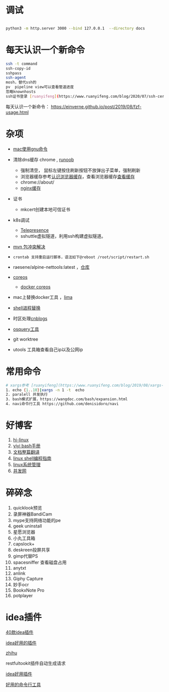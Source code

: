 # 调试

```bash

python3 -m http.server 3000 --bind 127.0.0.1  --directory docs
```

# 每天认识一个新命令

```bash
ssh -t command
ssh-copy-id
sshpass
ssh-agent
mosh，替代ssh的
pv  pipeline view可以查看管道进度
忽略knownhosts
ssh证书登录 [ruanyifeng](https://www.ruanyifeng.com/blog/2020/07/ssh-certificate.html)
```



每天认识一个新命令： https://einverne.github.io/post/2019/08/fzf-usage.html

# 杂项

* [mac使用gnu命令](https://blog.cotes.info/posts/use-gnu-utilities-in-mac/)
* 清除dns缓存 chrome , [runoob](https://www.runoob.com/w3cnote/chrome-clear-dns-cache.html)

  * 强制清空， 鼠标左键按住刷新按钮不放弹出子菜单，强制刷新
  * 浏览器缓存参考[认识浏览器缓存](https://segmentfault.com/a/1190000009970329)，查看浏览器缓存[查看缓存](https://blog.csdn.net/yerenyuan_pku/article/details/88881967)
  * chrome://about/
  * [nginx缓存](https://www.hi-linux.com/posts/64107.html)
* 证书

  * mkcert创建本地可信证书
* k8s调试

  * [Telepresence](https://www.hi-linux.com/posts/21833.html)
  * sshuttle虚拟隧道，利用ssh构建虚拟隧道。
* [mvn 包冲突解决](https://segmentfault.com/a/1190000023446358)
* `crontab 支持重启运行脚本，语法如下@reboot /root/script/restart.sh `
* raesene/alpine-nettools:latest ，[仓库](https://github.com/fedora-cloud/Fedora-Dockerfiles/tree/master/ssh)
* [coreos](https://book.douban.com/subject/26670565/)

  * [docker coreos](https://github.com/wenshunbiao/docker)
* mac上替换docker工具 ，[lima](https://segmentfault.com/a/1190000040633750)
* [shell进程替换](http://c.biancheng.net/view/3025.html)
* 时区处理[cnblogs](https://www.cnblogs.com/yourbatman/p/14307194.html)
* [osquery工具](https://os.51cto.com/art/202001/609160.htm)
* git worktree
* utools 工具箱查看自己ip以及公网ip

# 常用命令

```bash
# xargs参考 [ruanyifeng](https://www.ruanyifeng.com/blog/2019/08/xargs-tutorial.html)
1. echo {1..10}|xargs -n 1 -t  echo 
2. paralell 并发执行
3. bash模式扩展，https://wangdoc.com/bash/expansion.html
4. navi命令行工具 https://github.com/denisidoro/navi
```

# 好博客

1. [hi-linux](https://www.hi-linux.com/categories/Linux/)
2. [yiyi bash手册](https://yiyibooks.cn/Phiix/bash_reference_manual/bash%E5%8F%82%E8%80%83%E6%96%87%E6%A1%A3.html)
3. [文档整篇翻译](https://zhuanlan.zhihu.com/p/37359779)
4. [linux shell编程指南](http://c.biancheng.net/shell/)
5. [linux系统管理](http://c.biancheng.net/linux_tutorial/)
6. [并发网](https://www.zhihu.com/answer/2157140104)

# 碎碎念

1. quicklook预览
2. 录屏神器BandiCam
3. mype支持网络功能的pe
4. geek uninstall
5. 星愿浏览器
6. 小丸工具箱
7. capslock+
8. deskreen投屏共享
9. gimp代替PS
10. spacesniffer 查看磁盘占用
11. anytxt
12. anlink
13. Giphy Capture
14. 妙手ocr
15. BookxNote Pro
16. potplayer

# idea插件

[40款idea插件](https://zhuanlan.zhihu.com/p/412113632)

[idea好用的插件](https://zhuanlan.zhihu.com/p/412956073)

[zhihu](https://zhuanlan.zhihu.com/p/130733659)

restfultookit插件自动生成请求

[idea好用插件](https://mp.weixin.qq.com/s/AxaQz9OyYmYs_L8Ef2kqJw)

[好用的命令行工具](https://mp.weixin.qq.com/s/ZTMwK5r1d2abXcOtnu6nEA)
